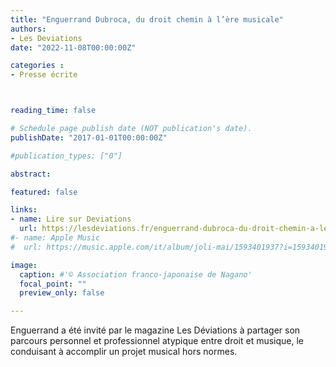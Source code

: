 ```yaml
---
title: "Enguerrand Dubroca, du droit chemin à l’ère musicale"
authors:
- Les Deviations
date: "2022-11-08T00:00:00Z"

categories : 
- Presse écrite



reading_time: false

# Schedule page publish date (NOT publication's date).
publishDate: "2017-01-01T00:00:00Z"

#publication_types: ["0"]

abstract: 

featured: false

links:
- name: Lire sur Deviations
  url: https://lesdeviations.fr/enguerrand-dubroca-du-droit-chemin-a-lere-musicale/
#- name: Apple Music
#  url: https://music.apple.com/it/album/joli-mai/1593401937?i=1593401938&l=en

image:
  caption: #'© Association franco-japonaise de Nagano'
  focal_point: ""
  preview_only: false

---
```

Enguerrand a été invité par le magazine Les Déviations à partager son parcours personnel et professionnel atypique entre droit et musique, le conduisant à accomplir un projet musical hors normes.